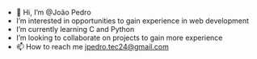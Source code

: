 - 👋 Hi, I’m @João Pedro
-  I’m interested in opportunities to gain experience in web development
-  I’m currently learning C and Python
-  I’m looking to collaborate on projects to gain more experience
- 📫 How to reach me [jpedro.tec24@gmail.com](url)

<!---
CodeZuk/CodeZuk is a ✨ special ✨ repository because its `README.md` (this file) appears on your GitHub profile.
You can click the Preview link to take a look at your changes.
--->

